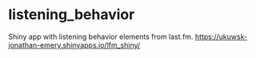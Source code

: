 # listening_behavior
Shiny app with listening behavior elements from last.fm.
 https://ukuwsk-jonathan-emery.shinyapps.io/lfm_shiny/
